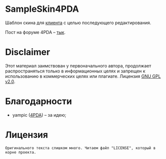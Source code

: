 # SampleSkin4PDA

Шаблон скина для [клиента](https://4pda.to/forum/index.php?showtopic=673755) с целью последующего редактирования.

Пост на форуме 4PDA – [тык](https://4pda.to/forum/index.php?s=&showtopic=682350&view=findpost&p=112571817).

# Disclaimer

Этот материал заимствован у первоначального автора, продолжает распространяться только в информационных целях и запрещен к использованию в коммерческих целях или плагиате. Лицензия [GNU GPL v2.0](https://www.gnu.org/licenses/old-licenses/gpl-2.0.html).

# Благодарности

* yampic ([4PDA](https://4pda.to/forum/index.php?showuser=2809486)) – за идею;

# Лицензия
```
Оригинального текста слишком много. Читаем файл "LICENSE", который в корне проекта.
```
